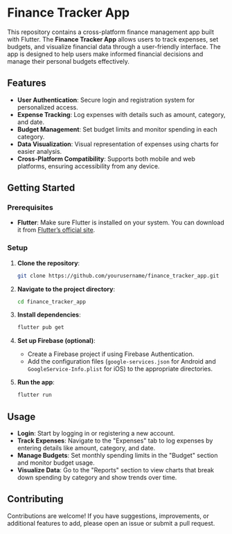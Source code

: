 
# Finance Tracker App

This repository contains a cross-platform finance management app built with Flutter. The **Finance Tracker App** allows users to track expenses, set budgets, and visualize financial data through a user-friendly interface. The app is designed to help users make informed financial decisions and manage their personal budgets effectively.

## Features

- **User Authentication**: Secure login and registration system for personalized access.
- **Expense Tracking**: Log expenses with details such as amount, category, and date.
- **Budget Management**: Set budget limits and monitor spending in each category.
- **Data Visualization**: Visual representation of expenses using charts for easier analysis.
- **Cross-Platform Compatibility**: Supports both mobile and web platforms, ensuring accessibility from any device.

## Getting Started

### Prerequisites

- **Flutter**: Make sure Flutter is installed on your system. You can download it from [Flutter’s official site](https://flutter.dev/).

### Setup

1. **Clone the repository**:
   ```bash
   git clone https://github.com/yourusername/finance_tracker_app.git
   ```

2. **Navigate to the project directory**:
   ```bash
   cd finance_tracker_app
   ```

3. **Install dependencies**:
   ```bash
   flutter pub get
   ```

4. **Set up Firebase (optional)**:
   - Create a Firebase project if using Firebase Authentication.
   - Add the configuration files (`google-services.json` for Android and `GoogleService-Info.plist` for iOS) to the appropriate directories.

5. **Run the app**:
   ```bash
   flutter run
   ```

## Usage

- **Login**: Start by logging in or registering a new account.
- **Track Expenses**: Navigate to the "Expenses" tab to log expenses by entering details like amount, category, and date.
- **Manage Budgets**: Set monthly spending limits in the "Budget" section and monitor budget usage.
- **Visualize Data**: Go to the "Reports" section to view charts that break down spending by category and show trends over time.

## Contributing

Contributions are welcome! If you have suggestions, improvements, or additional features to add, please open an issue or submit a pull request.
